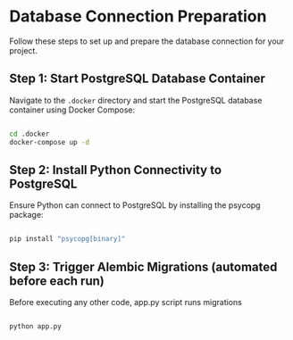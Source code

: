 # Database Connection Preparation

Follow these steps to set up and prepare the database connection for your project.

## Step 1: Start PostgreSQL Database Container

Navigate to the `.docker` directory and start the PostgreSQL database container using Docker Compose:

```sh

cd .docker
docker-compose up -d
```

## Step 2: Install Python Connectivity to PostgreSQL

Ensure Python can connect to PostgreSQL by installing the psycopg package:

```sh

pip install "psycopg[binary]"
```

## Step 3: Trigger Alembic Migrations (automated before each run)

Before executing any other code, app.py script runs migrations

```sh

python app.py
```